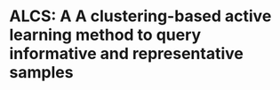 # ALCS: A A clustering-based active learning method to query informative and representative samples
